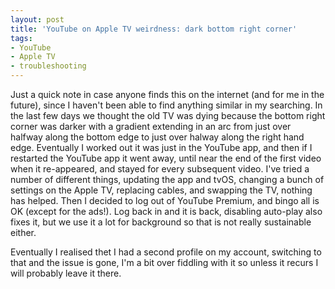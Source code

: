 ```yaml
---
layout: post
title: 'YouTube on Apple TV weirdness: dark bottom right corner'
tags:
- YouTube
- Apple TV
- troubleshooting
---
```


Just a quick note in case anyone finds this on the internet (and for me in the future), since I haven't been able to find anything similar in my searching. In the last few days we thought the old TV was dying because the bottom right corner was darker with a gradient extending in an arc from just over halfway along the bottom edge to just over halway along the right hand edge. Eventually I worked out it was just in the YouTube app, and then if I restarted the YouTube app it went away, until near the end of the first video when it re-appeared, and stayed for every subsequent video. I've tried a number of different things, updating the app and tvOS, changing a bunch of settings on the Apple TV, replacing cables, and swapping the TV, nothing has helped. Then I decided to log out of YouTube Premium, and bingo all is OK (except for the ads!). Log back in and it is back, disabling auto-play also fixes it, but we use it a lot for background so that is not really sustainable either.

Eventually I realised thet I had a second profile on my account, switching to that and the issue is gone, I'm a bit over fiddling with it so unless it recurs I will probably leave it there. 
